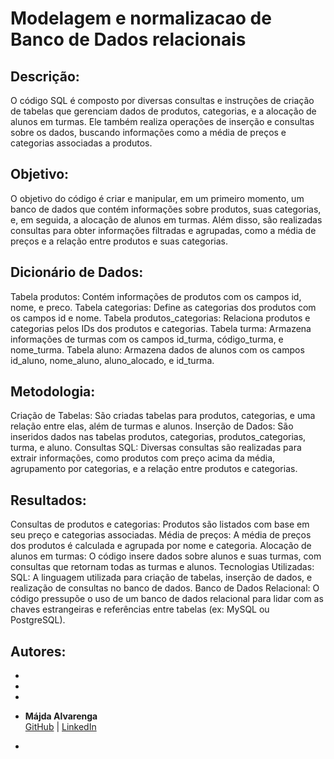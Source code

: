 # Modelagem e normalizacao de Banco de Dados relacionais

## Descrição:
O código SQL é composto por diversas consultas e instruções de criação de tabelas que gerenciam dados de produtos, categorias, e a alocação de alunos em turmas. Ele também realiza operações de inserção e consultas sobre os dados, buscando informações como a média de preços e categorias associadas a produtos.

## Objetivo:
O objetivo do código é criar e manipular, em um primeiro momento, um banco de dados que contém informações sobre produtos, suas categorias, e, em seguida, a alocação de alunos em turmas. Além disso, são realizadas consultas para obter informações filtradas e agrupadas, como a média de preços e a relação entre produtos e suas categorias.

## Dicionário de Dados:
Tabela produtos: Contém informações de produtos com os campos id, nome, e preco.
Tabela categorias: Define as categorias dos produtos com os campos id e nome.
Tabela produtos_categorias: Relaciona produtos e categorias pelos IDs dos produtos e categorias.
Tabela turma: Armazena informações de turmas com os campos id_turma, código_turma, e nome_turma.
Tabela aluno: Armazena dados de alunos com os campos id_aluno, nome_aluno, aluno_alocado, e id_turma.

## Metodologia:
Criação de Tabelas: São criadas tabelas para produtos, categorias, e uma relação entre elas, além de turmas e alunos.
Inserção de Dados: São inseridos dados nas tabelas produtos, categorias, produtos_categorias, turma, e aluno.
Consultas SQL: Diversas consultas são realizadas para extrair informações, como produtos com preço acima da média, agrupamento por categorias, e a relação entre produtos e categorias.

## Resultados:
Consultas de produtos e categorias: Produtos são listados com base em seu preço e categorias associadas.
Média de preços: A média de preços dos produtos é calculada e agrupada por nome e categoria.
Alocação de alunos em turmas: O código insere dados sobre alunos e suas turmas, com consultas que retornam todas as turmas e alunos.
Tecnologias Utilizadas:
SQL: A linguagem utilizada para criação de tabelas, inserção de dados, e realização de consultas no banco de dados.
Banco de Dados Relacional: O código pressupõe o uso de um banco de dados relacional para lidar com as chaves estrangeiras e referências entre tabelas (ex: MySQL ou PostgreSQL).

## Autores:
- 

- 

-


- **Májda Alvarenga**  
  [GitHub](https://github.com/majdaalvarenga) | [LinkedIn](https://www.linkedin.com/in/majdaalvarenga/)


- 
